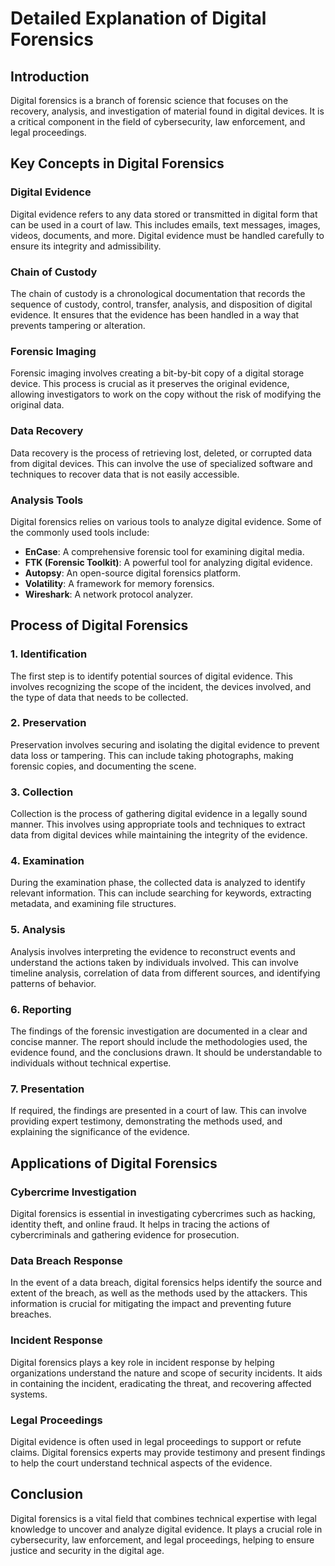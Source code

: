 # Detailed Explanation of Digital Forensics

## Introduction

Digital forensics is a branch of forensic science that focuses on the recovery, analysis, and investigation of material found in digital devices. It is a critical component in the field of cybersecurity, law enforcement, and legal proceedings.

## Key Concepts in Digital Forensics

### Digital Evidence

Digital evidence refers to any data stored or transmitted in digital form that can be used in a court of law. This includes emails, text messages, images, videos, documents, and more. Digital evidence must be handled carefully to ensure its integrity and admissibility.

### Chain of Custody

The chain of custody is a chronological documentation that records the sequence of custody, control, transfer, analysis, and disposition of digital evidence. It ensures that the evidence has been handled in a way that prevents tampering or alteration.

### Forensic Imaging

Forensic imaging involves creating a bit-by-bit copy of a digital storage device. This process is crucial as it preserves the original evidence, allowing investigators to work on the copy without the risk of modifying the original data.

### Data Recovery

Data recovery is the process of retrieving lost, deleted, or corrupted data from digital devices. This can involve the use of specialized software and techniques to recover data that is not easily accessible.

### Analysis Tools

Digital forensics relies on various tools to analyze digital evidence. Some of the commonly used tools include:
- **EnCase**: A comprehensive forensic tool for examining digital media.
- **FTK (Forensic Toolkit)**: A powerful tool for analyzing digital evidence.
- **Autopsy**: An open-source digital forensics platform.
- **Volatility**: A framework for memory forensics.
- **Wireshark**: A network protocol analyzer.

## Process of Digital Forensics

### 1. Identification

The first step is to identify potential sources of digital evidence. This involves recognizing the scope of the incident, the devices involved, and the type of data that needs to be collected.

### 2. Preservation

Preservation involves securing and isolating the digital evidence to prevent data loss or tampering. This can include taking photographs, making forensic copies, and documenting the scene.

### 3. Collection

Collection is the process of gathering digital evidence in a legally sound manner. This involves using appropriate tools and techniques to extract data from digital devices while maintaining the integrity of the evidence.

### 4. Examination

During the examination phase, the collected data is analyzed to identify relevant information. This can include searching for keywords, extracting metadata, and examining file structures.

### 5. Analysis

Analysis involves interpreting the evidence to reconstruct events and understand the actions taken by individuals involved. This can involve timeline analysis, correlation of data from different sources, and identifying patterns of behavior.

### 6. Reporting

The findings of the forensic investigation are documented in a clear and concise manner. The report should include the methodologies used, the evidence found, and the conclusions drawn. It should be understandable to individuals without technical expertise.

### 7. Presentation

If required, the findings are presented in a court of law. This can involve providing expert testimony, demonstrating the methods used, and explaining the significance of the evidence.

## Applications of Digital Forensics

### Cybercrime Investigation

Digital forensics is essential in investigating cybercrimes such as hacking, identity theft, and online fraud. It helps in tracing the actions of cybercriminals and gathering evidence for prosecution.

### Data Breach Response

In the event of a data breach, digital forensics helps identify the source and extent of the breach, as well as the methods used by the attackers. This information is crucial for mitigating the impact and preventing future breaches.

### Incident Response

Digital forensics plays a key role in incident response by helping organizations understand the nature and scope of security incidents. It aids in containing the incident, eradicating the threat, and recovering affected systems.

### Legal Proceedings

Digital evidence is often used in legal proceedings to support or refute claims. Digital forensics experts may provide testimony and present findings to help the court understand technical aspects of the evidence.

## Conclusion

Digital forensics is a vital field that combines technical expertise with legal knowledge to uncover and analyze digital evidence. It plays a crucial role in cybersecurity, law enforcement, and legal proceedings, helping to ensure justice and security in the digital age.

